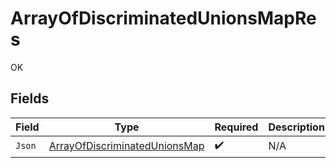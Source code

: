 # ArrayOfDiscriminatedUnionsMapRes

OK


## Fields

| Field                                                                                 | Type                                                                                  | Required                                                                              | Description                                                                           |
| ------------------------------------------------------------------------------------- | ------------------------------------------------------------------------------------- | ------------------------------------------------------------------------------------- | ------------------------------------------------------------------------------------- |
| `Json`                                                                                | [ArrayOfDiscriminatedUnionsMap](../../Models/Shared/ArrayOfDiscriminatedUnionsMap.md) | :heavy_check_mark:                                                                    | N/A                                                                                   |